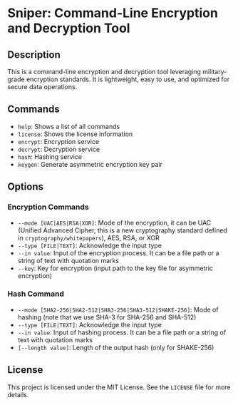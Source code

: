 # Sniper: Command-Line Encryption and Decryption Tool

## Description
This is a command-line encryption and decryption tool leveraging military-grade encryption standards. It is lightweight, easy to use, and optimized for secure data operations.

## Commands
- `help`: Shows a list of all commands
- `license`: Shows the license information
- `encrypt`: Encryption service
- `decrypt`: Decryption service
- `hash`: Hashing service
- `keygen`: Generate asymmetric encryption key pair

## Options

### Encryption Commands
- `--mode [UAC|AES|RSA|XOR]`: Mode of the encryption, it can be UAC (Unified Advanced Cipher, this is a new cryptography standard defined in `cryptography/whitepapers`), AES, RSA, or XOR
- `--type [FILE|TEXT]`: Acknowledge the input type
- `--in value`: Input of the encryption process. It can be a file path or a string of text with quotation marks
- `--key`: Key for encryption (input path to the key file for asymmetric encryption)

### Hash Command
- `--mode [SHA2-256|SHA2-512|SHA3-256|SHA3-512|SHAKE-256]`: Mode of hashing (note that we use SHA-3 for SHA-256 and SHA-512)
- `--type [FILE|TEXT]`: Acknowledge the input type
- `--in value`: Input of hashing process. It can be a file path or a string of text with quotation marks
- `[--length value]`: Length of the output hash (only for SHAKE-256)

## License
This project is licensed under the MIT License. See the `LICENSE` file for more details.
